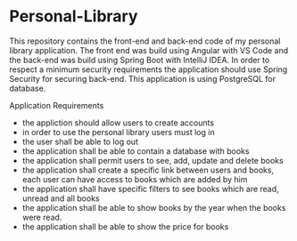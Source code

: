 # Personal-Library

This repository contains the front-end and back-end code of my personal library application. 
The front end was build using Angular with VS Code and the back-end was build using Spring Boot with IntelliJ IDEA. 
In order to respect a minimum security requirements the application should use Spring Security for securing back-end. 
This application is using PostgreSQL for database.

Application Requirements

- the appliction should allow users to create accounts
- in order to use the personal library users must log in
- the user shall be able to log out
- the application shall be able to contain a database with books 
- the application shall permit users to see, add, update and delete books
- the application shall create a specific link between users and books, each user can have access to books which are added by him
- the application shall have specific filters to see books which are read, unread and all books
- the application shall be able to show books by the year when the books were read.
- the application shall be able to show the price for books
